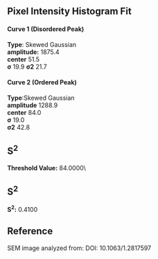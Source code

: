 ## Pixel Intensity Histogram Fit

#### Curve 1 (Disordered Peak)
**Type**: Skewed Gaussian\
**amplitude:** 1875.4\
**center** 51.5\
**σ** 19.9
**σ2** 21.7


#### Curve 2 (Ordered Peak)
**Type**:Skewed Gaussian\
**amplitude** 1288.9\
**center** 84.0\
**σ** 19.0\
**σ2** 42.8


## S<sup>2</sup>
**Threshold Value:** 84.0000\
## S<sup>2</sup>
**S<sup>2</sup>:** 0.4100


















## Reference
SEM image analyzed from:
DOI: 10.1063/1.2817597
